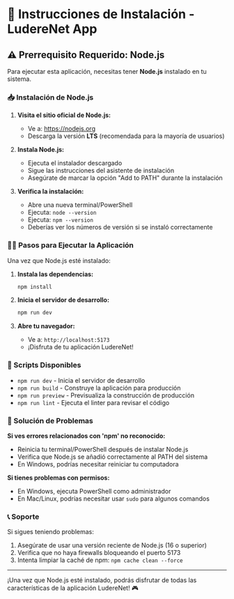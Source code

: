 # 🚀 Instrucciones de Instalación - LudereNet App

## ⚠️ Prerrequisito Requerido: Node.js

Para ejecutar esta aplicación, necesitas tener **Node.js** instalado en tu sistema.

### 📥 Instalación de Node.js

1. **Visita el sitio oficial de Node.js:**
   - Ve a: https://nodejs.org
   - Descarga la versión **LTS** (recomendada para la mayoría de usuarios)

2. **Instala Node.js:**
   - Ejecuta el instalador descargado
   - Sigue las instrucciones del asistente de instalación
   - Asegúrate de marcar la opción "Add to PATH" durante la instalación

3. **Verifica la instalación:**
   - Abre una nueva terminal/PowerShell
   - Ejecuta: `node --version`
   - Ejecuta: `npm --version`
   - Deberías ver los números de versión si se instaló correctamente

### 🏃‍♂️ Pasos para Ejecutar la Aplicación

Una vez que Node.js esté instalado:

1. **Instala las dependencias:**
   ```bash
   npm install
   ```

2. **Inicia el servidor de desarrollo:**
   ```bash
   npm run dev
   ```

3. **Abre tu navegador:**
   - Ve a: `http://localhost:5173`
   - ¡Disfruta de tu aplicación LudereNet!

### 🎯 Scripts Disponibles

- `npm run dev` - Inicia el servidor de desarrollo
- `npm run build` - Construye la aplicación para producción
- `npm run preview` - Previsualiza la construcción de producción
- `npm run lint` - Ejecuta el linter para revisar el código

### 🔧 Solución de Problemas

**Si ves errores relacionados con 'npm' no reconocido:**
- Reinicia tu terminal/PowerShell después de instalar Node.js
- Verifica que Node.js se añadió correctamente al PATH del sistema
- En Windows, podrías necesitar reiniciar tu computadora

**Si tienes problemas con permisos:**
- En Windows, ejecuta PowerShell como administrador
- En Mac/Linux, podrías necesitar usar `sudo` para algunos comandos

### 📞 Soporte

Si sigues teniendo problemas:
1. Asegúrate de usar una versión reciente de Node.js (16 o superior)
2. Verifica que no haya firewalls bloqueando el puerto 5173
3. Intenta limpiar la caché de npm: `npm cache clean --force`

---

¡Una vez que Node.js esté instalado, podrás disfrutar de todas las características de la aplicación LudereNet! 🎮
